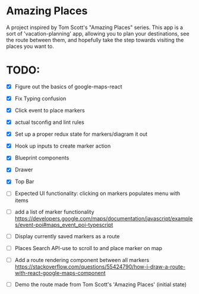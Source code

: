 # Amazing Places

A project inspired by Tom Scott's "Amazing Places" series.
This app is a sort of 'vacation-planning' app, allowing you to plan your destinations, see the route between them,
and hopefully take the step towards visiting the places you want to.

# TODO:
- [x] Figure out the basics of google-maps-react
- [x] Fix Typing confusion
- [x] Click event to place markers
- [x] actual tsconfig and lint rules
- [x] Set up a proper redux state for markers/diagram it out
- [x] Hook up inputs to create marker action
- [x] Blueprint components
- [x] Drawer
- [x] Top Bar
- [ ] Expected UI functionality: clicking on markers populates menu with items
- [ ] add a list of marker functionality
https://developers.google.com/maps/documentation/javascript/examples/event-poi#maps_event_poi-typescript
- [ ] Display currently saved markers as a route
- [ ] Places Search API-use to scroll to and place marker on map
- [ ] Add a route rendering component between all markers https://stackoverflow.com/questions/55424790/how-i-draw-a-route-with-react-google-maps-component
- [ ] Demo the route made from Tom Scott's 'Amazing Places' (initial state)


